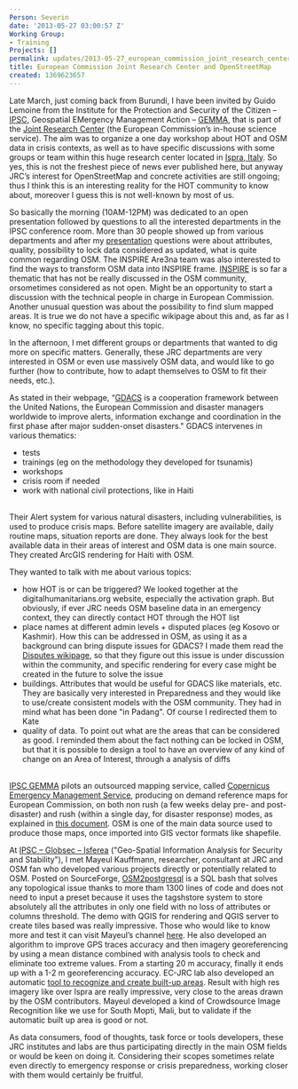 ```yaml
---
Person: Severin
date: '2013-05-27 03:00:57 Z'
Working Group:
- Training
Projects: []
permalink: updates/2013-05-27_european_commission_joint_research_center_and_openstreetmap
title: European Commission Joint Research Center and OpenStreetMap
created: 1369623657
---
```

<p>Late March, just coming back from Burundi, I have been invited by Guido Lemoine from the Institute for the Protection and Security of the Citizen – <a href="http://ipsc.jrc.ec.europa.eu/index.php?id=4">IPSC</a>, Geospatial EMergency Management Action – <a href="http://ipsc.jrc.ec.europa.eu/?id=28">GEMMA</a>, that is part of the <a href="http://ec.europa.eu/dgs/jrc/index.cfm">Joint Research Center</a> (the European Commission’s in-house science service). The aim was to organize a one day workshop about HOT and OSM data in crisis contexts, as well as to have specific discussions with some groups or team within this huge research center located in <a href="http://www.openstreetmap.org/?lat=45.80863&amp;lon=8.62654&amp;zoom=15&amp;layers=M">Ispra, Italy</a>. So yes, this is not the freshest piece of news ever published here, but anyway JRC’s interest for OpenStreetMap and concrete activities are still ongoing; thus I think this is an interesting reality for the HOT community to know about, moreover I guess this is not well-known by most of us.</p><p>So basically the morning (10AM-12PM) was dedicated to an open presentation followed by questions to all the interested departments in the IPSC conference room. More than 30 people showed up from various departments and after my <a href="http://www.slideshare.net/Sev_hotosm/jrc-openstreetmap-editing-and-tasking-mechanisms-20130326 ">presentation</a> questions were about attributes, quality, possibility to lock data considered as updated, what is quite common regarding OSM. The INSPIRE Are3na team was also interested to find the ways to transform OSM data into INSPIRE frame. <a href="http://wiki.openstreetmap.org/wiki/INSPIRE">INSPIRE</a> is so far a thematic that has not be really discussed in the OSM community, orsometimes considered as not open. Might be an opportunity to start a discussion with the technical people in charge in European Commission. Another unusual question was about the possibility to find slum mapped areas. It is true we do not have a specific wikipage about this and, as far as I know, no specific tagging about this topic.</p><p>In the afternoon, I met different groups or departments that wanted to dig more on specific matters. Generally, these JRC departments are very interested in OSM or even use massively OSM data, and would like to go further (how to contribute, how to adapt themselves to OSM to fit their needs, etc.).</p><p>As stated in their webpage, “<a href="http://www.gdacs.org/">GDACS</a> is a cooperation framework between the United Nations, the European Commission and disaster managers worldwide to improve alerts, information exchange and coordination in the first phase after major sudden-onset disasters." GDACS intervenes in various thematics:</p><ul><li>tests</li><li>trainings (eg on the methodology they developed for tsunamis)</li><li>workshops</li><li>crisis room if needed</li><li>work with national civil protections, like in Haiti</li></ul><p><br> Their Alert system for various natural disasters, including vulnerabilities, is used to produce crisis maps. Before satellite imagery are available, daily routine maps, situation reports are done. They always look for the best available data in their areas of interest and OSM data is one main source. They created ArcGIS rendering for Haiti with OSM.</p><p>They wanted to talk with me about various topics:</p><ul><li>how HOT is or can be triggered? We looked together at the digitalhumanitarians.org website, especially the activation graph. But obviously, if ever JRC needs OSM baseline data in an emergency context, they can directly contact HOT through the HOT list</li><li>place names at different admin levels + disputed places (eg Kosovo or Kashmir). How this can be addressed in OSM, as using it as a background can bring dispute issues for GDACS? I made them read the <a href="http://wiki.openstreetmap.org/wiki/Disputes">Disputes wikipage</a>, so that they figure out this issue is under discussion within the community, and specific rendering for every case might be created in the future to solve the issue</li><li>buildings. Attributes that would be useful for GDACS like materials, etc. They are basically very interested in Preparedness and they would like to use/create consistent models with the OSM community. They had in mind what has been done "in Padang". Of course I redirected them to Kate</li><li>quality of data. To point out what are the areas that can be considered as good. I reminded them about the fact nothing can be locked in OSM, but that it is possible to design a tool to have an overview of any kind of change on an Area of Interest, through a analysis of diffs</li></ul><p><br> <a href="http://ipsc.jrc.ec.europa.eu/index.php?id=28">IPSC GEMMA</a> pilots an outsourced mapping service, called <a href="http://emergency.copernicus.eu">Copernicus Emergency Management Service</a>, producing on demand reference maps for European Commission, on both non rush (a few weeks delay pre- and post-disaster) and rush (within a single day, for disaster response) modes, as explained in <a href="http://www.eurogeographics.org/sites/default/files/02_OverviewGMES_spruyt.pdf">this document</a>. OSM is one of the main data source used to produce those maps, once imported into GIS vector formats like shapefile.</p><p>At <a href="http://ipsc.jrc.ec.europa.eu/index.php/Isferea/222/0/">IPSC – Globsec – Isferea</a> ("Geo-Spatial Information Analysis for Security and Stability"), I met Mayeul Kauffmann, researcher, consultant at JRC and OSM fan who developed various projects directly or potentially related to OSM. Posted on SourceForge, <a href="http://sourceforge.net/projects/osm2postgresql/">OSM2postgresql</a> is a SQL bash that solves any topological issue thanks to more tham 1300 lines of code and does not need to input a preset because it uses the tagshstore system to store absolutely all the attributes in only one field with no loss of attributes or columns threshold. The demo with QGIS for rendering and QGIS server to create tiles based was really impressive. Those who would like to know more and test it can visit Mayeul’s channel <a href="http://www.youtube.com/watch?v=4-koTIHymFY">here</a>. He also developed an algorithm to improve GPS traces accuracy and then imagery georeferencing by using a mean distance combined with analysis tools to check and eliminate too extreme values. From a starting 20 m accuracy, finally it ends up with a 1-2 m georeferencing accuracy. EC-JRC lab also developed an automatic <a href="http://wiki.openstreetmap.org/wiki/EC-JRC_built-up_areas_from_Bing">tool to recognize and create built-up areas</a>. Result with high res imagery like over Ispra are really impressive, very close to the areas drawn by the OSM contributors. Mayeul developed a kind of Crowdsource Image Recognition like we use for South Mopti, Mali, but to validate if the automatic built up area is good or not.</p><p>As data consumers, food of thoughts, task force or tools developers, these JRC institutes and labs are thus participating directly in the main OSM fields or would be keen on doing it. Considering their scopes sometimes relate even directly to emergency response or crisis preparedness, working closer with them would certainly be fruitful.</p>
